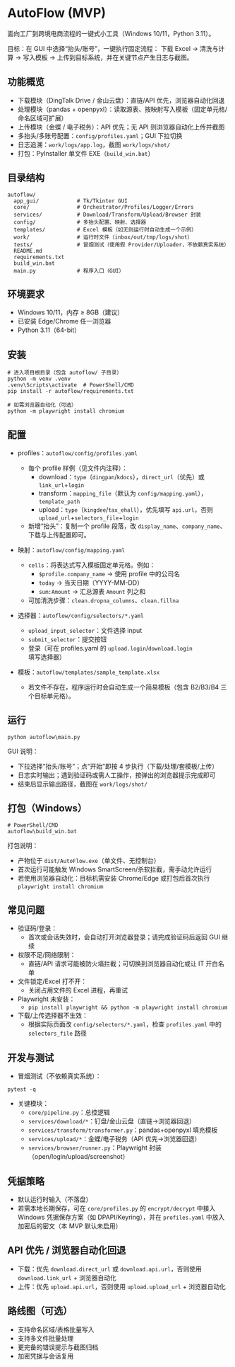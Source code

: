 # AutoFlow (MVP)

面向工厂到跨境电商流程的一键式小工具（Windows 10/11，Python 3.11）。

目标：在 GUI 中选择“抬头/账号”，一键执行固定流程：
下载 Excel → 清洗与计算 → 写入模板 → 上传到目标系统，并在关键节点产生日志与截图。

## 功能概览
- 下载模块（DingTalk Drive / 金山云盘）：直链/API 优先，浏览器自动化回退
- 处理模块（pandas + openpyxl）：读取源表、按映射写入模板（固定单元格/命名区域可扩展）
- 上传模块（金蝶 / 电子税务）：API 优先；无 API 则浏览器自动化上传并截图
- 多抬头/多账号配置：`config/profiles.yaml`；GUI 下拉切换
- 日志追溯：`work/logs/app.log`，截图 `work/logs/shot/`
- 打包：PyInstaller 单文件 EXE（`build_win.bat`）

## 目录结构
```
autoflow/
  app_gui/            # Tk/Tkinter GUI
  core/               # Orchestrator/Profiles/Logger/Errors
  services/           # Download/Transform/Upload/Browser 封装
  config/             # 多抬头配置、映射、选择器
  templates/          # Excel 模板（如无则运行时自动生成一个示例）
  work/               # 运行时文件（inbox/out/tmp/logs/shot）
  tests/              # 冒烟测试（使用假 Provider/Uploader，不依赖真实系统）
  README.md
  requirements.txt
  build_win.bat
  main.py             # 程序入口（GUI）
```

## 环境要求
- Windows 10/11，内存 ≥ 8GB（建议）
- 已安装 Edge/Chrome 任一浏览器
- Python 3.11（64-bit）

## 安装
```
# 进入项目根目录（包含 autoflow/ 子目录）
python -m venv .venv
.venv\Scripts\activate  # PowerShell/CMD
pip install -r autoflow/requirements.txt

# 如需浏览器自动化（可选）
python -m playwright install chromium
```

## 配置
- profiles：`autoflow/config/profiles.yaml`
  - 每个 profile 样例（见文件内注释）：
    - download：`type`（`dingpan`/`kdocs`），`direct_url`（优先）或 `link_url`+`login`
    - transform：`mapping_file`（默认为 `config/mapping.yaml`），`template_path`
    - upload：`type`（`kingdee`/`tax_ehall`），优先填写 `api.url`，否则 `upload_url`+`selectors_file`+`login`
  - 新增“抬头”：复制一个 profile 段落，改 `display_name`、`company_name`、下载与上传配置即可。

- 映射：`autoflow/config/mapping.yaml`
  - `cells`：将表达式写入模板固定单元格。例如：
    - `$profile.company_name` → 使用 profile 中的公司名
    - `today` → 当天日期（YYYY-MM-DD）
    - `sum:Amount` → 汇总源表 `Amount` 列之和
  - 可加清洗步骤：`clean.dropna_columns`、`clean.fillna`

- 选择器：`autoflow/config/selectors/*.yaml`
  - `upload_input_selector`：文件选择 input
  - `submit_selector`：提交按钮
  - 登录（可在 profiles.yaml 的 `upload.login`/`download.login` 填写选择器）

- 模板：`autoflow/templates/sample_template.xlsx`
  - 若文件不存在，程序运行时会自动生成一个简易模板（包含 B2/B3/B4 三个目标单元格）。

## 运行
```
python autoflow\main.py
```
GUI 说明：
- 下拉选择“抬头/账号”；点“开始”即按 4 步执行（下载/处理/套模板/上传）
- 日志实时输出；遇到验证码或需人工操作，按弹出的浏览器提示完成即可
- 结束后显示输出路径，截图在 `work/logs/shot/`

## 打包（Windows）
```
# PowerShell/CMD
autoflow\build_win.bat
```
打包说明：
- 产物位于 `dist/AutoFlow.exe`（单文件、无控制台）
- 首次运行可能触发 Windows SmartScreen/杀软拦截，需手动允许运行
- 若使用浏览器自动化：目标机需安装 Chrome/Edge 或打包后首次执行 `playwright install chromium`

## 常见问题
- 验证码/登录：
  - 首次或会话失效时，会自动打开浏览器登录；请完成验证码后返回 GUI 继续
- 权限不足/网络限制：
  - 直链/API 请求可能被防火墙拦截；可切换到浏览器自动化或让 IT 开白名单
- 文件锁定/Excel 打不开：
  - 关闭占用文件的 Excel 进程，再重试
- Playwright 未安装：
  - `pip install playwright && python -m playwright install chromium`
- 下载/上传选择器不生效：
  - 根据实际页面改 `config/selectors/*.yaml`，检查 `profiles.yaml` 中的 `selectors_file` 路径

## 开发与测试
- 冒烟测试（不依赖真实系统）：
```
pytest -q
```
- 关键模块：
  - `core/pipeline.py`：总控逻辑
  - `services/download/*`：钉盘/金山云盘（直链→浏览器回退）
  - `services/transform/transformer.py`：pandas+openpyxl 填充模板
  - `services/upload/*`：金蝶/电子税务（API 优先→浏览器回退）
  - `services/browser/runner.py`：Playwright 封装（open/login/upload/screenshot）

## 凭据策略
- 默认运行时输入（不落盘）
- 若需本地长期保存，可在 `core/profiles.py` 的 `encrypt/decrypt` 中接入 Windows 凭据保存方案（如 DPAPI/Keyring），并在 `profiles.yaml` 中放入加密后的密文（本 MVP 默认未启用）

## API 优先 / 浏览器自动化回退
- 下载：优先 `download.direct_url` 或 `download.api.url`，否则使用 `download.link_url` + 浏览器自动化
- 上传：优先 `upload.api.url`，否则使用 `upload.upload_url` + 浏览器自动化

## 路线图（可选）
- 支持命名区域/表格批量写入
- 支持多文件批量处理
- 更完备的错误提示与截图归档
- 加密凭据与会话复用

